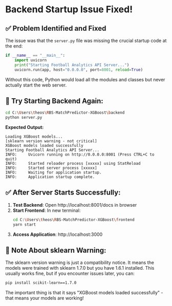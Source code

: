 # Backend Startup Issue Fixed!

## ✅ **Problem Identified and Fixed**

The issue was that the `server.py` file was missing the crucial startup code at the end:

```python
if __name__ == "__main__":
    import uvicorn
    print("Starting Football Analytics API Server...")
    uvicorn.run(app, host="0.0.0.0", port=8001, reload=True)
```

Without this code, Python would load all the modules and classes but never actually start the web server.

## 🚀 **Try Starting Backend Again:**

```bash
cd C:\Users\theos\RBS-MatchPredictor-XGBoost\backend
python server.py
```

**Expected Output:**
```
Loading XGBoost models...
[sklearn version warning - not critical]
XGBoost models loaded successfully
Starting Football Analytics API Server...
INFO:     Uvicorn running on http://0.0.0.0:8001 (Press CTRL+C to quit)
INFO:     Started reloader process [xxxxx] using StatReload
INFO:     Started server process [xxxxx]
INFO:     Waiting for application startup.
INFO:     Application startup complete.
```

## ✅ **After Server Starts Successfully:**

1. **Test Backend**: Open http://localhost:8001/docs in browser
2. **Start Frontend**: In new terminal:
   ```bash
   cd C:\Users\theos\RBS-MatchPredictor-XGBoost\frontend
   yarn start
   ```
3. **Access Application**: http://localhost:3000

## 📝 **Note About sklearn Warning:**
The sklearn version warning is just a compatibility notice. It means the models were trained with sklearn 1.7.0 but you have 1.6.1 installed. This usually works fine, but if you encounter issues later, you can:

```bash
pip install scikit-learn==1.7.0
```

The important thing is that it says "XGBoost models loaded successfully" - that means your models are working!